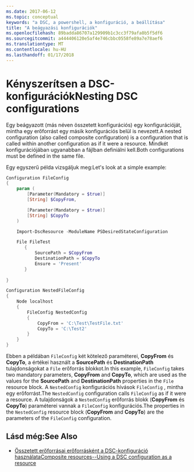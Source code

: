 ```yaml
---
ms.date: 2017-06-12
ms.topic: conceptual
keywords: "a DSC, a powershell, a konfiguráció, a beállítása"
title: "A beágyazási konfigurációk"
ms.openlocfilehash: 89badda86707a129909b1c3cc3f79afa0b5f5df6
ms.sourcegitcommit: a444406120e5af4e746cbbc0558fe89a7e78aef6
ms.translationtype: MT
ms.contentlocale: hu-HU
ms.lasthandoff: 01/17/2018
---
```

# <a name="nesting-dsc-configurations"></a><span data-ttu-id="06f33-103">Kényszerítsen a DSC-konfigurációk</span><span class="sxs-lookup"><span data-stu-id="06f33-103">Nesting DSC configurations</span></span>

<span data-ttu-id="06f33-104">Egy beágyazott (más néven összetett konfigurációs) egy konfigurációját, mintha egy erőforrást egy másik konfigurációs belül is nevezett.</span><span class="sxs-lookup"><span data-stu-id="06f33-104">A nested configuration (also called composite configuration) is a configuration that is called within another configuration as if it were a resource.</span></span>
<span data-ttu-id="06f33-105">Mindkét konfigurációjában ugyanabban a fájlban definiálni kell.</span><span class="sxs-lookup"><span data-stu-id="06f33-105">Both configurations must be defined in the same file.</span></span>

<span data-ttu-id="06f33-106">Egy egyszerű példa vizsgáljuk meg:</span><span class="sxs-lookup"><span data-stu-id="06f33-106">Let's look at a simple example:</span></span>

```powershell
Configuration FileConfig 
{
    param (
        [Parameter(Mandatory = $true)]
        [String] $CopyFrom,

        [Parameter(Mandatory = $true)]
        [String] $CopyTo
    )

    Import-DscResource -ModuleName PSDesiredStateConfiguration

    File FileTest
       {
           SourcePath = $CopyFrom
           DestinationPath = $CopyTo
           Ensure = 'Present'
       }
    
}

Configuration NestedFileConfig
{
    Node localhost
    {
        FileConfig NestedConfig
        {
            CopyFrom = 'C:\Test\TestFile.txt'
            CopyTo = 'C:\Test2'
        }
    }
}
```

<span data-ttu-id="06f33-107">Ebben a példában `FileConfig` két kötelező paraméterei, **CopyFrom** és **CopyTo**, a értékei használt a **SourcePath** és  **DestinationPath** tulajdonságokat a `File` erőforrás blokkot.</span><span class="sxs-lookup"><span data-stu-id="06f33-107">In this example, `FileConfig` takes two mandatory parameters,  **CopyFrom** and **CopyTo**, which are used as the values for the **SourcePath** and **DestinationPath** properties in the `File` resource block.</span></span> <span data-ttu-id="06f33-108">A `NestedConfig` konfigurációs hívások `FileConfig` , mintha egy erőforrást.</span><span class="sxs-lookup"><span data-stu-id="06f33-108">The `NestedConfig` configuration calls `FileConfig` as if it were a resource.</span></span>
<span data-ttu-id="06f33-109">A tulajdonságok a `NestedConfig` erőforrás blokk (**CopyFrom** és **CopyTo**) paraméterei vannak a `FileConfig` konfigurációs.</span><span class="sxs-lookup"><span data-stu-id="06f33-109">The properties in the `NestedConfig` resource block (**CopyFrom** and **CopyTo**) are the parameters of the `FileConfig` configuration.</span></span>

## <a name="see-also"></a><span data-ttu-id="06f33-110">Lásd még:</span><span class="sxs-lookup"><span data-stu-id="06f33-110">See Also</span></span>

- [<span data-ttu-id="06f33-111">Összetett erőforrásai erőforrásként a DSC-konfiguráció használata</span><span class="sxs-lookup"><span data-stu-id="06f33-111">Composite resources--Using a DSC configuration as a resource</span></span>](authoringResourceComposite.md)

